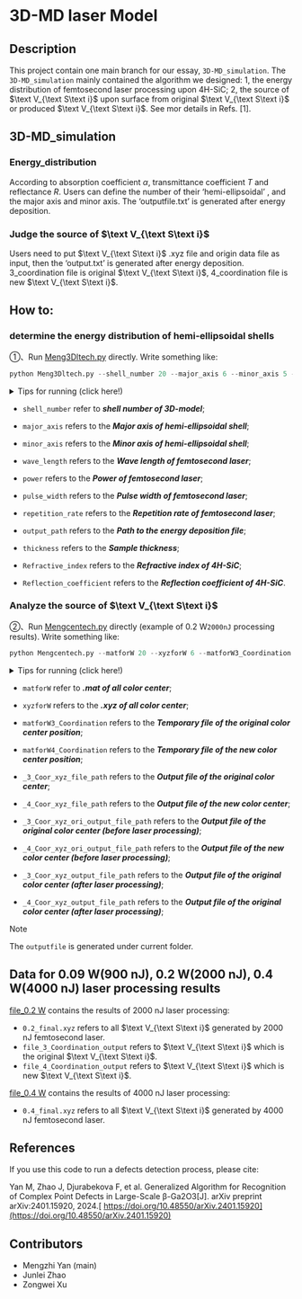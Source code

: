 # 3D-MD laser Model

## Description

This project contain one main branch for our essay, `3D-MD_simulation`. The `3D-MD_simulation` mainly contained the algorithm we designed: 1, the energy distribution of femtosecond laser processing upon 4H-SiC; 2, the source of $\text V_{\text S\text i}$ upon surface from original $\text V_{\text S\text i}$ or produced $\text V_{\text S\text i}$. See mor details in Refs. [1].

## 3D-MD_simulation

### Energy_distribution

According to absorption coefficient $\alpha$, transmittance coefficient $T$ and reflectance $R$. Users can define the number of their ‘hemi-ellipsoidal’ , and the major axis and minor axis. The ‘outputfile.txt’ is generated after energy deposition. 

### Judge the source of $\text V_{\text S\text i}$

Users need to put  $\text V_{\text S\text i}$ .xyz file and origin data file as input, then the ‘output.txt’ is generated after energy deposition. 3_coordination file is original $\text V_{\text S\text i}$, 4_coordination file is new $\text V_{\text S\text i}$.

## How to:

### determine the energy distribution of hemi-ellipsoidal shells

①、Run [ Meng3Dltech.py](3D-MD_simulation/Energy_distribution/Meng3Dltech.py) directly. Write something like:

```python
python Meng3Dltech.py --shell_number 20 --major_axis 6 --minor_axis 5 --wave_length 1030e-9 -- power 0.4 --pulse_width 285e-15 --repetition_rate 1e5 --output_path ./outputfile --thickness 250e-6 --Refractive_index 2.5839 --Reflection_coefficient 0.19532
```

<details>
    <summary>Tips for running (click here!)</summary>
    <ol>
        <li>Users need to install the `numpy`, `math`, `matplotlib`, `sympy`, `random`,`scipy` packages in native python environment to run the program properly.</li>
        <li> Every parameter has default value, see `--help` for more details.</li>
    </ol>
</details>

- `shell_number` refer to ***shell number of 3D-model***;


- `major_axis` refers to the ***Major axis of hemi-ellipsoidal shell***;
- `minor_axis` refers to the ***Minor axis of hemi-ellipsoidal shell***;
- `wave_length` refers to the ***Wave length of femtosecond laser***;
- `power` refers to the ***Power of femtosecond laser***;
- `pulse_width` refers to the ***Pulse width of femtosecond laser***;
- `repetition_rate` refers to the ***Repetition rate of femtosecond laser***;
- `output_path` refers to the ***Path to the energy deposition file***;
- `thickness` refers to the ***Sample thickness***;
- `Refractive_index` refers to the ***Refractive index of 4H-SiC***;
- `Reflection_coefficient` refers to the ***Reflection coefficient of 4H-SiC***.

### Analyze the source of  $\text V_{\text S\text i}$​

②、Run [ Mengcentech.py](3D-MD_simulation/Mengcentech.py) directly (example of 0.2 W`2000nJ` processing results). Write something like:

```python
python Mengcentech.py --matforW 20 --xyzforW 6 --matforW3_Coordination 5 --matforW4_Coordination 1030e-9 --_3_Coor_xyz_file_path 0.4 --_4_Coor_xyz_file_path 285e-15 --_3_Coor_xyz_ori_output_file_path 1e5 --_4_Coor_xyz_ori_output_file_path ./outputfile --_3_Coor_xyz_output_file_path 250e-6 --_3_Coor_xyz_output_file_path 2.5839 
```

<details>
    <summary>Tips for running (click here!)</summary>
    <ol>
        <li>Users need to install the `numpy`, `pandas`, `scipy` packages in native python environment to run the program properly.</li>
        <li> Every parameter has default value, see `--help` for more details.</li>
    </ol>
</details>

- `matforW` refer to ***.mat of all color center***;


- `xyzforW` refers to the ***.xyz of all color center***;
- `matforW3_Coordination` refers to the ***Temporary file of the original color center position***;
- `matforW4_Coordination` refers to the ***Temporary file of the new color center position***;
- `_3_Coor_xyz_file_path` refers to the ***Output file of the original color center***;
- `_4_Coor_xyz_file_path` refers to the ***Output file of the new color center***;
- `_3_Coor_xyz_ori_output_file_path` refers to the ***Output file of the original color center (before laser processing)***;
- `_4_Coor_xyz_ori_output_file_path` refers to the ***Output file of the new color center (before laser processing)***;
- `_3_Coor_xyz_output_file_path` refers to the ***Output file of the original color center (after laser processing)***;
- `_4_Coor_xyz_output_file_path` refers to the ***Output file of the original color center (after laser processing)***;

> [!NOTE]
>
>  The `outputfile` is generated under current folder. 

## Data for 0.09 W(900 nJ), 0.2 W(2000 nJ), 0.4 W(4000 nJ) laser processing results

[file_0.2 W](3D-MD_simulation/file_0.2_W) contains the results of 2000 nJ laser processing: 

- `0.2_final.xyz` refers to all $\text V_{\text S\text i}$ generated by 2000 nJ femtosecond laser.
- `file_3_Coordination_output` refers to $\text V_{\text S\text i}$ which is the original  $\text V_{\text S\text i}$.
- `file_4_Coordination_output` refers to $\text V_{\text S\text i}$ which is new $\text V_{\text S\text i}$.

[file_0.4 W](3D-MD_simulation/file_0.4_W) contains the results of 4000 nJ laser processing: 

- `0.4_final.xyz` refers to all $\text V_{\text S\text i}$ generated by 4000 nJ femtosecond laser.

## References

If you use this code to run a defects detection process, please cite:

Yan M, Zhao J, Djurabekova F, et al. Generalized Algorithm for Recognition of Complex Point Defects in Large-Scale β-Ga2O3[J]. arXiv preprint arXiv:2401.15920, 2024.[ https://doi.org/10.48550/arXiv.2401.15920](https://doi.org/10.48550/arXiv.2401.15920)

## Contributors

- Mengzhi Yan (main)
- Junlei Zhao
- Zongwei Xu
